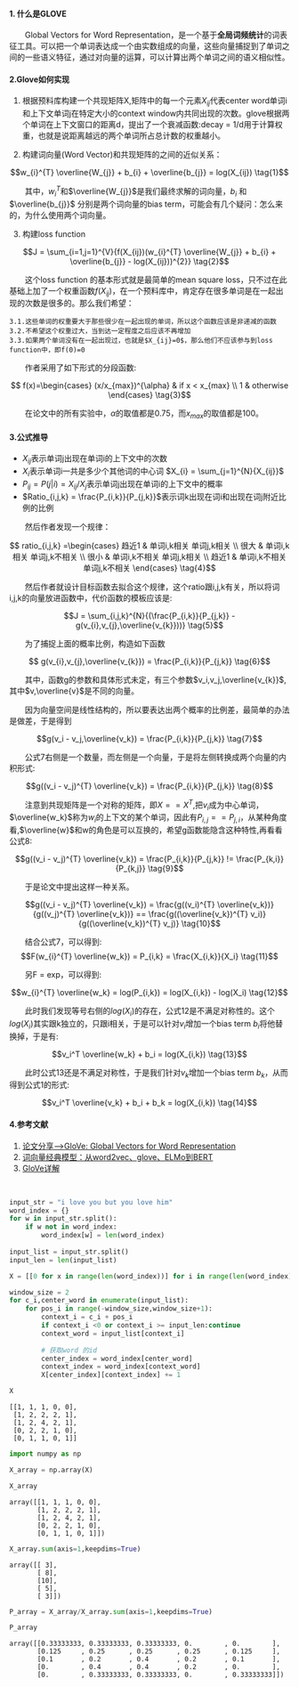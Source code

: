 
#### 1. 什么是GLOVE

&emsp;&emsp;Global Vectors for Word Representation，是一个基于**全局词频统计**的词表征工具。可以把一个单词表达成一个由实数组成的向量，这些向量捕捉到了单词之间的一些语义特征，通过对向量的运算，可以计算出两个单词之间的语义相似性。

#### 2.Glove如何实现

1. 根据预料库构建一个共现矩阵X,矩阵中的每一个元素$X_{ij}$代表center word单词i和上下文单词j在特定大小的context window内共同出现的次数。glove根据两个单词在上下文窗口的距离d，提出了一个衰减函数:decay = 1/d用于计算权重，也就是说距离越远的两个单词所占总计数的权重越小。

2. 构建词向量(Word Vector)和共现矩阵的之间的近似关系：

$$w_{i}^{T} \overline{W_{j}} + b_{i} + \overline{b_{j}} = log(X_{ij}) \tag{1}$$

&emsp;&emsp;其中，$w_{i}^{T}$和$\overline{W_{j}}$是我们最终求解的词向量，$b_{i}$ 和$\overline{b_{j}}$ 分别是两个词向量的bias term，可能会有几个疑问：怎么来的，为什么使用两个词向量。

3. 构建loss function

$$J = \sum_{i=1,j=1}^{V}{f(X_{ij})(w_{i}^{T} \overline{W_{j}} + b_{i} + \overline{b_{j}} - log(X_{ij}))^{2}} \tag{2}$$

&emsp;&emsp;这个loss function 的基本形式就是最简单的mean square loss，只不过在此基础上加了一个权重函数$f(X_{ij})$，在一个预料库中，肯定存在很多单词是在一起出现的次数是很多的。那么我们希望：


    3.1.这些单词的权重要大于那些很少在一起出现的单词，所以这个函数应该是非递减的函数
    3.2.不希望这个权重过大，当到达一定程度之后应该不再增加
    3.3.如果两个单词没有在一起出现过，也就是$X_{ij}=0$，那么他们不应该参与到loss function中，即f(0)=0

&emsp;&emsp;作者采用了如下形式的分段函数:

$$ f(x)=\begin{cases}
(x/x_{max})^{\alpha} & if x < x_{max} \\
1 & otherwise
\end{cases} \tag{3}$$

&emsp;&emsp;在论文中的所有实验中，$\alpha$的取值都是0.75，而$x_{max}$的取值都是100。

#### 3.公式推导

- $X_{ij}$表示单词j出现在单词i的上下文中的次数
- $X_{i}$表示单词i一共是多少个其他词的中心词 $X_{i} = \sum_{j=1}^{N}{X_{ij}}$
- $P_{ij} = P(j|i) = X_{ij}/X_{j}$表示单词j出现在单词i的上下文中的概率
- $Ratio_{i,j,k} = \frac{P_{i,k}}{P_{j,k}}$表示词k出现在词i和出现在词j附近比例的比例

&emsp;&emsp;然后作者发现一个规律：

$$ ratio_{i,j,k} =\begin{cases}
趋近1 & 单词i,k相关 单词j,k相关 \\
很大 & 单词i,k相关 单词j,k不相关 \\
很小 & 单词i,k不相关 单词j,k相关 \\
趋近1 & 单词i,k不相关 单词j,k不相关 
\end{cases} \tag{4}$$

&emsp;&emsp;然后作者就设计目标函数去拟合这个规律，这个ratio跟i,j,k有关，所以将词i,j,k的向量放进函数中，代价函数的模板应该是:

$$J = \sum_{i,j,k}^{N}{(\frac{P_{i,k}}{P_{j,k}} - g(v_{i},v_{j},\overline{v_{k}}))} \tag{5}$$

&emsp;&emsp;为了捕捉上面的概率比例，构造如下函数

$$ g(v_{i},v_{j},\overline{v_{k}}) = \frac{P_{i,k}}{P_{j,k}} \tag{6}$$

&emsp;&emsp;其中，函数g的参数和具体形式未定，有三个参数$v_i,v_j,\overline{v_{k}}$,其中$v,\overline{v}$是不同的向量。

&emsp;&emsp;因为向量空间是线性结构的，所以要表达出两个概率的比例差，最简单的办法是做差，于是得到

$$g(v_i - v_j,\overline{v_k}) = \frac{P_{i,k}}{P_{j,k}} \tag{7}$$

&emsp;&emsp;公式7右侧是一个数量，而左侧是一个向量，于是将左侧转换成两个向量的内积形式:

$$g((v_i - v_j)^{T} \overline{v_k}) = \frac{P_{i,k}}{P_{j,k}} \tag{8}$$

&emsp;&emsp;注意到共现矩阵是一个对称的矩阵，即$X == X^{T}$,把$v_i$成为中心单词，$\overline{w_k}$称为$w_i$的上下文的某个单词，因此有$P_{i,j} == P_{j,i}$，从某种角度看,$\overline{w}$和w的角色是可以互换的，希望g函数能隐含这种特性,再看看公式8:

$$g((v_i - v_j)^{T} \overline{v_k}) = \frac{P_{i,k}}{P_{j,k}} != \frac{P_{k,i}}{P_{k,j}} \tag{9}$$

&emsp;&emsp;于是论文中提出这样一种关系。

$$g((v_i - v_j)^{T} \overline{v_k}) = \frac{g((v_i)^{T} \overline{v_k})}{g((v_j)^{T} \overline{v_k})} == \frac{g((\overline{v_k})^{T} v_i)}{g((\overline{v_k})^{T} v_j)} \tag{10}$$

&emsp;&emsp;结合公式7，可以得到:
$$F(w_{i}^{T} \overline{w_k}) = P_{i,k} = \frac{X_{i,k}}{X_i} \tag{11}$$

&emsp;&emsp;另F = exp，可以得到:

$$w_{i}^{T} \overline{w_k} = log(P_{i,k}) = log(X_{i,k}) - log(X_i) \tag{12}$$

&emsp;&emsp;此时我们发现等号右侧的$log(X_i)$的存在，公式12是不满足对称性的。这个$log(X_i)$其实跟k独立的，只跟i相关，于是可以针对$v_i$增加一个bias term $b_i$将他替换掉，于是有:

$$v_i^T \overline{w_k} + b_i = log(X_{i,k}) \tag{13}$$

&emsp;&emsp;此时公式13还是不满足对称性，于是我们针对$v_k$增加一个bias term $b_k$，从而得到公式1的形式:

$$v_i^T \overline{v_k} + b_i + b_k = log(X_{i,k}) \tag{14}$$


#### 4.参考文献
1. [论文分享-->GloVe: Global Vectors for Word Representation](https://blog.csdn.net/mr_tyting/article/details/80180780)
2. [词向量经典模型：从word2vec、glove、ELMo到BERT](https://zhuanlan.zhihu.com/p/51682879)
3. [GloVe详解](http://www.fanyeong.com/2018/02/19/glove-in-detail/)

&emsp;&emsp;


```python
input_str = "i love you but you love him"
word_index = {}
for w in input_str.split():
    if w not in word_index:
        word_index[w] = len(word_index)
        
input_list = input_str.split()
input_len = len(input_list)

X = [[0 for x in range(len(word_index))] for i in range(len(word_index))]

window_size = 2
for c_i,center_word in enumerate(input_list):
    for pos_i in range(-window_size,window_size+1):
        context_i = c_i + pos_i
        if context_i <0 or context_i >= input_len:continue
        context_word = input_list[context_i]
        
        # 获取word 的id
        center_index = word_index[center_word]
        context_index = word_index[context_word]
        X[center_index][context_index] += 1        
```


```python
X
```




    [[1, 1, 1, 0, 0],
     [1, 2, 2, 2, 1],
     [1, 2, 4, 2, 1],
     [0, 2, 2, 1, 0],
     [0, 1, 1, 0, 1]]




```python
import numpy as np

X_array = np.array(X)
```


```python
X_array
```




    array([[1, 1, 1, 0, 0],
           [1, 2, 2, 2, 1],
           [1, 2, 4, 2, 1],
           [0, 2, 2, 1, 0],
           [0, 1, 1, 0, 1]])




```python
X_array.sum(axis=1,keepdims=True)
```




    array([[ 3],
           [ 8],
           [10],
           [ 5],
           [ 3]])




```python
P_array = X_array/X_array.sum(axis=1,keepdims=True)
```


```python
P_array
```




    array([[0.33333333, 0.33333333, 0.33333333, 0.        , 0.        ],
           [0.125     , 0.25      , 0.25      , 0.25      , 0.125     ],
           [0.1       , 0.2       , 0.4       , 0.2       , 0.1       ],
           [0.        , 0.4       , 0.4       , 0.2       , 0.        ],
           [0.        , 0.33333333, 0.33333333, 0.        , 0.33333333]])


